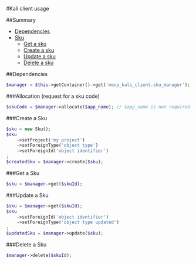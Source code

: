 #Kali client usage

##Summary

 * [Dependencies](#dependencies)
 * [Sku](#sku)
    * [Get a sku](#get-a-sku)
    * [Create a sku](#create-a-sku)
    * [Update a sku](#update-a-sku)
    * [Delete a sku](#delete-a-sku)
 
##Dependencies 

```php
$manager = $this->getContainer()->get('meup_kali_client.sku_manager');
```

###Allocation (request for a sku code)

```php
$skuCode = $manager->allocate($app_name); // $app_name is not required if defined in manager constructor
```

###Create a Sku

```php
$sku = new Sku();
$sku
    ->setProject('my project')
    ->setForeignType('object type')
    ->setForeignId('object identifier')
;
$createdSku = $manager->create($sku);
```

###Get a Sku

```php
$sku = $manager->get($skuId);
```

###Update a Sku

```php
$sku = $manager->get($skuId);
$sku
    ->setForeignId('object identifier')
    ->setForeignType('object type updated')
;
$updatedSku = $manager->update($sku);
```

###Delete a Sku

```php
$manager->delete($skuId);
```
